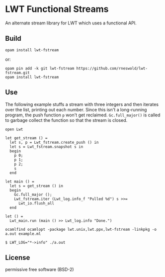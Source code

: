 # LWT Functional Streams

An alternate stream library for LWT which uses a functional API.



## Build

    opam install lwt-fstream

or:

    opam pin add -k git lwt-fstream https://github.com/rneswold/lwt-fstream.git
    opam install lwt-fstream

## Use

The following example stuffs a stream with three integers and then
iterates over the list, printing out each number. Since this isn't a
long-running program, the push function `p` won't get
reclaimed. `Gc.full_major()` is called to garbage collect the function
so that the stream is closed.

```
open Lwt

let get_stream () =
  let s, p = Lwt_fstream.create_push () in
  let s = Lwt_fstream.snapshot s in
  begin
    p 0;
    p 1;
    p 2;
    s
  end

let main () =
  let s = get_stream () in
  begin
    Gc.full_major ();
    Lwt_fstream.iter (Lwt_log.info_f "Pulled %d") s >>=
      Lwt_io.flush_all
  end

let () =
  Lwt_main.run (main () >> Lwt_log.info "Done.")
```

```
ocamlfind ocamlopt -package lwt.unix,lwt.ppx,lwt-fstream -linkpkg -o a.out example.ml
```

```
$ LWT_LOG="*->info" ./a.out
```

## License

permissive free software (BSD-2)
